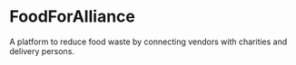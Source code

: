 # FoodForAlliance
A platform to reduce food waste by connecting vendors with charities and delivery persons.
